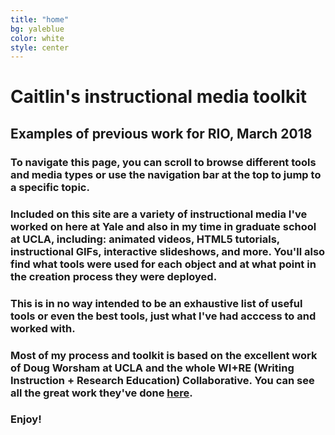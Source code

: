 ```yaml
---
title: "home"
bg: yaleblue
color: white
style: center
---
```


# Caitlin's instructional media toolkit


## Examples of previous work for RIO, March 2018

### To navigate this page, you can scroll to browse different tools and media types or use the navigation bar at the top to jump to a specific topic. 

### Included on this site are a variety of instructional media I've worked on here at Yale and also in my time in graduate school at UCLA, including: animated videos, HTML5 tutorials, instructional GIFs, interactive slideshows, and more. You'll also find what tools were used for each object and at what point in the creation process they were deployed. 

### This is in no way intended to be an exhaustive list of useful tools or even the best tools, just what I've had acccess to and worked with.

### Most of my process and toolkit is based on the excellent work of Doug Worsham at UCLA and the whole WI+RE (Writing Instruction + Research Education) Collaborative. You can see all the great work they've done [here](http://uclalibrary.github.io/research-tips).

### Enjoy!
